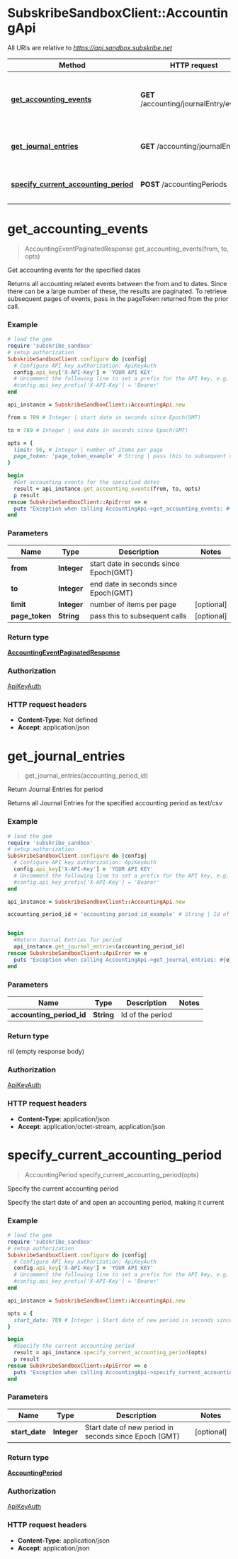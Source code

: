 # SubskribeSandboxClient::AccountingApi

All URIs are relative to *https://api.sandbox.subskribe.net*

Method | HTTP request | Description
------------- | ------------- | -------------
[**get_accounting_events**](AccountingApi.md#get_accounting_events) | **GET** /accounting/journalEntry/events | Get accounting events for the specified dates
[**get_journal_entries**](AccountingApi.md#get_journal_entries) | **GET** /accounting/journalEntry | Return Journal Entries for period
[**specify_current_accounting_period**](AccountingApi.md#specify_current_accounting_period) | **POST** /accountingPeriods | Specify the current accounting period


# **get_accounting_events**
> AccountingEventPaginatedResponse get_accounting_events(from, to, opts)

Get accounting events for the specified dates

Returns all accounting related events between the from and to dates. Since there can be a large number of these, the results are paginated. To retrieve subsequent pages of events, pass in the pageToken returned from the prior call.

### Example
```ruby
# load the gem
require 'subskribe_sandbox'
# setup authorization
SubskribeSandboxClient.configure do |config|
  # Configure API key authorization: ApiKeyAuth
  config.api_key['X-API-Key'] = 'YOUR API KEY'
  # Uncomment the following line to set a prefix for the API key, e.g. 'Bearer' (defaults to nil)
  #config.api_key_prefix['X-API-Key'] = 'Bearer'
end

api_instance = SubskribeSandboxClient::AccountingApi.new

from = 789 # Integer | start date in seconds since Epoch(GMT)

to = 789 # Integer | end date in seconds since Epoch(GMT)

opts = { 
  limit: 56, # Integer | number of items per page
  page_token: 'page_token_example' # String | pass this to subsequent calls
}

begin
  #Get accounting events for the specified dates
  result = api_instance.get_accounting_events(from, to, opts)
  p result
rescue SubskribeSandboxClient::ApiError => e
  puts "Exception when calling AccountingApi->get_accounting_events: #{e}"
end
```

### Parameters

Name | Type | Description  | Notes
------------- | ------------- | ------------- | -------------
 **from** | **Integer**| start date in seconds since Epoch(GMT) | 
 **to** | **Integer**| end date in seconds since Epoch(GMT) | 
 **limit** | **Integer**| number of items per page | [optional] 
 **page_token** | **String**| pass this to subsequent calls | [optional] 

### Return type

[**AccountingEventPaginatedResponse**](AccountingEventPaginatedResponse.md)

### Authorization

[ApiKeyAuth](../README.md#ApiKeyAuth)

### HTTP request headers

 - **Content-Type**: Not defined
 - **Accept**: application/json



# **get_journal_entries**
> get_journal_entries(accounting_period_id)

Return Journal Entries for period

Returns all Journal Entries for the specified accounting period as text/csv

### Example
```ruby
# load the gem
require 'subskribe_sandbox'
# setup authorization
SubskribeSandboxClient.configure do |config|
  # Configure API key authorization: ApiKeyAuth
  config.api_key['X-API-Key'] = 'YOUR API KEY'
  # Uncomment the following line to set a prefix for the API key, e.g. 'Bearer' (defaults to nil)
  #config.api_key_prefix['X-API-Key'] = 'Bearer'
end

api_instance = SubskribeSandboxClient::AccountingApi.new

accounting_period_id = 'accounting_period_id_example' # String | Id of the period


begin
  #Return Journal Entries for period
  api_instance.get_journal_entries(accounting_period_id)
rescue SubskribeSandboxClient::ApiError => e
  puts "Exception when calling AccountingApi->get_journal_entries: #{e}"
end
```

### Parameters

Name | Type | Description  | Notes
------------- | ------------- | ------------- | -------------
 **accounting_period_id** | **String**| Id of the period | 

### Return type

nil (empty response body)

### Authorization

[ApiKeyAuth](../README.md#ApiKeyAuth)

### HTTP request headers

 - **Content-Type**: application/json
 - **Accept**: application/octet-stream, application/json



# **specify_current_accounting_period**
> AccountingPeriod specify_current_accounting_period(opts)

Specify the current accounting period

Specify the start date of and open an accounting period, making it current

### Example
```ruby
# load the gem
require 'subskribe_sandbox'
# setup authorization
SubskribeSandboxClient.configure do |config|
  # Configure API key authorization: ApiKeyAuth
  config.api_key['X-API-Key'] = 'YOUR API KEY'
  # Uncomment the following line to set a prefix for the API key, e.g. 'Bearer' (defaults to nil)
  #config.api_key_prefix['X-API-Key'] = 'Bearer'
end

api_instance = SubskribeSandboxClient::AccountingApi.new

opts = { 
  start_date: 789 # Integer | Start date of new period in seconds since Epoch (GMT)
}

begin
  #Specify the current accounting period
  result = api_instance.specify_current_accounting_period(opts)
  p result
rescue SubskribeSandboxClient::ApiError => e
  puts "Exception when calling AccountingApi->specify_current_accounting_period: #{e}"
end
```

### Parameters

Name | Type | Description  | Notes
------------- | ------------- | ------------- | -------------
 **start_date** | **Integer**| Start date of new period in seconds since Epoch (GMT) | [optional] 

### Return type

[**AccountingPeriod**](AccountingPeriod.md)

### Authorization

[ApiKeyAuth](../README.md#ApiKeyAuth)

### HTTP request headers

 - **Content-Type**: application/json
 - **Accept**: application/json



